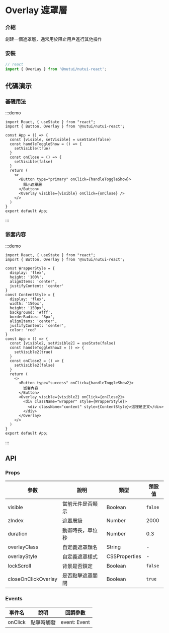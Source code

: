 # Overlay 遮罩層

### 介紹

創建一個遮罩層，通常用於阻止用戶進行其他操作

### 安裝


``` ts
// react
import { OverLay } from '@nutui/nutui-react';

```

## 代碼演示

### 基礎用法

:::demo
```tsx
import React, { useState } from "react";
import { Button, Overlay } from '@nutui/nutui-react';

const App = () => {
  const [visible, setVisible] = useState(false)
  const handleToggleShow = () => {
    setVisible(true)
  }
  const onClose = () => {
    setVisible(false)
  }
  return (
    <>
      <Button type="primary" onClick={handleToggleShow}>
        顯示遮罩層
      </Button>
      <Overlay visible={visible} onClick={onClose} />
    </>
  )
}
export default App;
```
:::

### 嵌套内容

:::demo
```tsx
import React, { useState } from "react";
import { Button, Overlay } from '@nutui/nutui-react';

const WrapperStyle = {
  display: 'flex',
  height: '100%',
  alignItems: 'center',
  justifyContent: 'center'
}
const ContentStyle = {
  display: 'flex',
  width: '150px',
  height: '150px',
  background: '#fff',
  borderRadius: '8px',
  alignItems: 'center',
  justifyContent: 'center',
  color: 'red'
}
const App = () => {
  const [visible2, setVisible2] = useState(false)
  const handleToggleShow2 = () => {
    setVisible2(true)
  }
  const onClose2 = () => {
    setVisible2(false)
  }
  return (
    <>
      <Button type="success" onClick={handleToggleShow2}>
        嵌套內容
      </Button>
      <Overlay visible={visible2} onClick={onClose2}>
        <div className="wrapper" style={WrapperStyle}>
          <div className="content" style={ContentStyle}>這裡是正文</div>
        </div>
      </Overlay>
    </>
  )
}
export default App;
```
:::

## API

### Props

| 參數                   | 說明             | 類型           | 預設值 |
| ---------------------- | ---------------- | -------------- | ------ |
| visible                   | 當前元件是否顯示 | Boolean        | `false`  |
| zIndex                | 遮罩層級         | Number | 2000   |
| duration               | 動畫時長，單位秒 | Number | 0.3    |
| overlayClass          | 自定義遮罩類名   | String         | -      |
| overlayStyle          | 自定義遮罩樣式   | CSSProperties  | -      |
| lockScroll          | 背景是否鎖定   | Boolean  | `false`     |
| closeOnClickOverlay | 是否點擊遮罩關閉 | Boolean        | `true`   |

### Events

| 事件名 | 說明       | 回調參數     |
| ------ | ---------- | ------------ |
| onClick  | 點擊時觸發 | event: Event |
